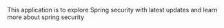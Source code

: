 This application is to explore Spring security with latest updates and learn more about spring security
